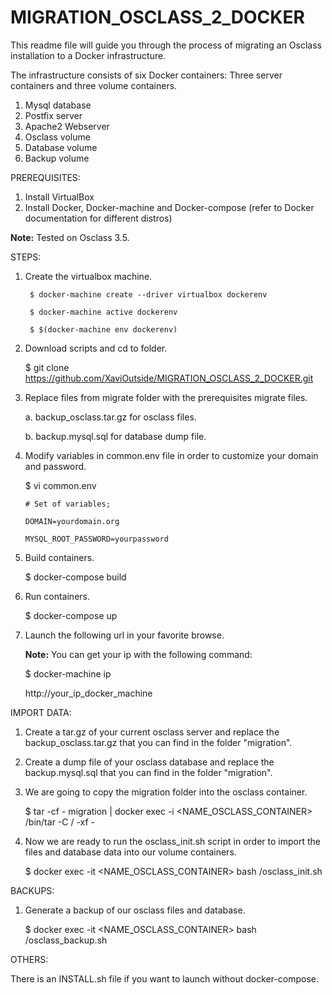 # MIGRATION_OSCLASS_2_DOCKER

This readme file will guide you through the process of migrating an Osclass installation to a Docker infrastructure.

The infrastructure consists of six Docker containers: Three server containers and three volume containers.

  1. Mysql database
  2. Postfix server
  3. Apache2 Webserver
  4. Osclass volume
  5. Database volume
  6. Backup volume

PREREQUISITES:

1. Install VirtualBox
2. Install Docker, Docker-machine and Docker-compose (refer to Docker documentation for different distros)

**Note:**
Tested on Osclass 3.5.

STEPS:

1. Create the virtualbox machine.

        $ docker-machine create --driver virtualbox dockerenv 

        $ docker-machine active dockerenv

        $ $(docker-machine env dockerenv)

2. Download scripts and cd to folder.

     $ git clone https://github.com/XaviOutside/MIGRATION_OSCLASS_2_DOCKER.git

3. Replace files from migrate folder with the prerequisites migrate files.

     a. backup_osclass.tar.gz for osclass files.

     b. backup.mysql.sql for database dump file.

5. Modify variables in common.env file in order to customize your domain and password.

     $ vi common.env 

       # Set of variables;

       DOMAIN=yourdomain.org

       MYSQL_ROOT_PASSWORD=yourpassword

6. Build containers.

     $ docker-compose build

7. Run containers.

     $ docker-compose up

8. Launch the following url in your favorite browse.

     **Note:**
     You can get your ip with the following command:

     $ docker-machine ip
     
     http://your_ip_docker_machine

IMPORT DATA:

1. Create a tar.gz of your current osclass server and replace the backup_osclass.tar.gz that you can find in the folder "migration".
     
2. Create a dump file of your osclass database and replace the backup.mysql.sql that you can find in the folder "migration".
     
3. We are going to copy the migration folder into the osclass container.

     $ tar -cf - migration | docker exec -i <NAME_OSCLASS_CONTAINER>  /bin/tar -C / -xf -

4. Now we are ready to run the osclass_init.sh script in order to import the files and database data into our volume containers.

     $ docker exec -it <NAME_OSCLASS_CONTAINER> bash /osclass_init.sh

BACKUPS:

1. Generate a backup of our osclass files and database.

     $ docker exec -it <NAME_OSCLASS_CONTAINER> bash /osclass_backup.sh

OTHERS:

There is an INSTALL.sh file if you want to launch without docker-compose.
